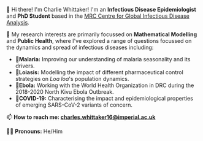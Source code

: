 👋 Hi there! I'm Charlie Whittaker! I'm an **Infectious Disease Epidemiologist** and **PhD Student** based in the [MRC Centre for Global Infectious Disease Analysis](https://www.imperial.ac.uk/mrc-global-infectious-disease-analysis). 

🔬 My research interests are primarily focussed on **Mathematical Modelling** and **Public Health**, where I've explored a range of questions focussed on the dynamics and spread of infectious diseases including:
- 🦟**Malaria:** Improving our understanding of malaria seasonality and its drivers. 
- 🐛**Loiasis:** Modelling the impact of different pharmaceutical control strategies on _Loa loa_'s population dynamics.
- 💉**Ebola:** Working with the World Health Organization in DRC during the 2018-2020 North Kivu Ebola Outbreak.
- 🦠**COVID-19:** Characterising the impact and epidemiological properties of emerging SARS-CoV-2 variants of concern.

📫 **How to reach me: charles.whittaker16@imperial.ac.uk**

🙋‍♂️ **Pronouns:** He/Him
<!--

